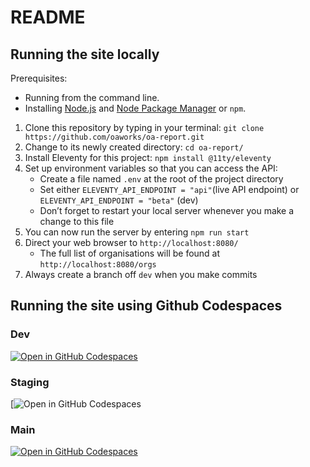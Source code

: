 # README

## Running the site locally

Prerequisites:
- Running from the command line.
- Installing [Node.js](https://nodejs.dev/) and [Node Package Manager](https://www.npmjs.com/) or `npm`.

1. Clone this repository by typing in your terminal: `git clone https://github.com/oaworks/oa-report.git`
2. Change to its newly created directory: `cd oa-report/`
3. Install Eleventy for this project: `npm install @11ty/eleventy`
4. Set up environment variables so that you can access the API: 
   - Create a file named `.env` at the root of the project directory
   - Set either `ELEVENTY_API_ENDPOINT = "api"`(live API endpoint) or `ELEVENTY_API_ENDPOINT = "beta"` (dev)
   - Don’t forget to restart your local server whenever you make a change to this file
6. You can now run the server by entering `npm run start`
7. Direct your web browser to `http://localhost:8080/`
   - The full list of organisations will be found at `http://localhost:8080/orgs`
8. Always create a branch off `dev` when you make commits

## Running the site using Github Codespaces 

### Dev 

[![Open in GitHub Codespaces](https://github.com/codespaces/badge.svg)](https://github.com/codespaces/new?ref=dev&repo=360205065&skip_quickstart=true&machine=basicLinux32gb&devcontainer_path=.devcontainer%2Fdev%2Fdevcontainer.json&geo=EuropeWest)

### Staging 

[![Open in GitHub Codespaces](https://github.com/codespaces/new?ref=staging&repo=360205065&skip_quickstart=true&machine=basicLinux32gb&devcontainer_path=.devcontainer%2Fstaging%2Fdevcontainer.json&geo=EuropeWest)

### Main 

[![Open in GitHub Codespaces](https://github.com/codespaces/badge.svg)](https://codespaces.new/oaworks/oa-report/tree/main?quickstart=1)
